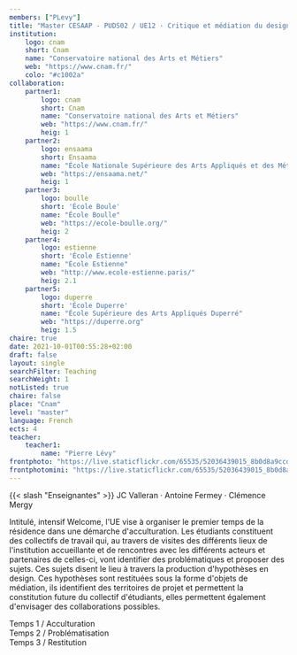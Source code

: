 ```yaml
---
members: ["PLevy"]
title: "Master CESAAP - PUDS02 / UE12 · Critique et médiation du design"
institution:
    logo: cnam
    short: Cnam
    name: "Conservatoire national des Arts et Métiers"
    web: "https://www.cnam.fr/"
    colo: "#c1002a"
collaboration:
    partner1:
        logo: cnam
        short: Cnam
        name: "Conservatoire national des Arts et Métiers"
        web: "https://www.cnam.fr/"
        heig: 1
    partner2:
        logo: ensaama
        short: Ensaama
        name: "École Nationale Supérieure des Arts Appliqués et des Métiers d’Art"
        web: "https://ensaama.net/"
        heig: 1
    partner3:
        logo: boulle
        short: 'École Boule'
        name: "École Boulle"
        web: "https://ecole-boulle.org/"
        heig: 2
    partner4:
        logo: estienne
        short: 'École Estienne'
        name: "École Estienne"
        web: "http://www.ecole-estienne.paris/"
        heig: 2.1
    partner5:
        logo: duperre
        short: 'École Duperre'
        name: "École Supérieure des Arts Appliqués Duperré"
        web: "https://duperre.org"
        heig: 1.5
chaire: true
date: 2021-10-01T00:55:28+02:00
draft: false
layout: single
searchFilter: Teaching
searchWeight: 1
notListed: true
chaire: false
place: "Cnam"
level: "master"
language: French
ects: 4
teacher:
    teacher1:
        name: "Pierre Lévy"
frontphoto: "https://live.staticflickr.com/65535/52036439015_8b0d8a9ccd.jpg"
frontphotomini: "https://live.staticflickr.com/65535/52036439015_8b0d8a9ccd_m.jpg"
---
```


{{< slash "Enseignantes" >}} JC Valleran · Antoine Fermey · Clémence Mergy

Intitulé, intensif Welcome, l'UE vise à organiser le premier temps de la résidence dans une
démarche d'acculturation. Les étudiants constituent des collectifs de travail qui, au travers de
visites des différents lieux de l'institution accueillante et de rencontres avec les différents acteurs
et partenaires de celles-ci, vont identifier des problématiques et proposer des sujets. Ces sujets
disent le lieu à travers la production d'hypothèses en design. Ces hypothèses sont restituées sous
la forme d'objets de médiation, ils identifient des territoires de projet et permettent la
constitution future du collectif d'étudiants, elles permettent également d'envisager des
collaborations possibles.

Temps 1 / Acculturation  
Temps 2 / Problématisation  
Temps 3 / Restitution
